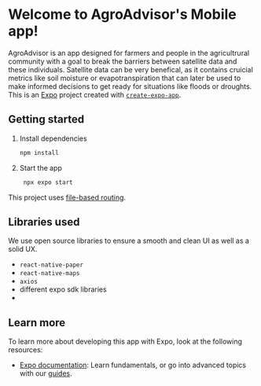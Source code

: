 # Welcome to AgroAdvisor's Mobile app!

AgroAdvisor is an app designed for farmers and people in the agricultrural community with a goal to break the barriers between satellite data and these individuals. Satellite data can be very benefical, as it contains cruicial metrics like soil moisture or evapotranspiration that can later be used to make informed decisions to get ready for situations like floods or droughts. 
This is an [Expo](https://expo.dev) project created with [`create-expo-app`](https://www.npmjs.com/package/create-expo-app).

## Getting started

1. Install dependencies

   ```bash
   npm install
   ```

2. Start the app

   ```bash
    npx expo start
   ```

This project uses [file-based routing](https://docs.expo.dev/router/introduction).

## Libraries used

We use open source libraries to ensure a smooth and clean UI as well as a solid UX.

- `react-native-paper`
- `react-native-maps`
- `axios`
- different expo sdk libraries
- 
## Learn more

To learn more about developing this app with Expo, look at the following resources:

- [Expo documentation](https://docs.expo.dev/): Learn fundamentals, or go into advanced topics with our [guides](https://docs.expo.dev/guides).
